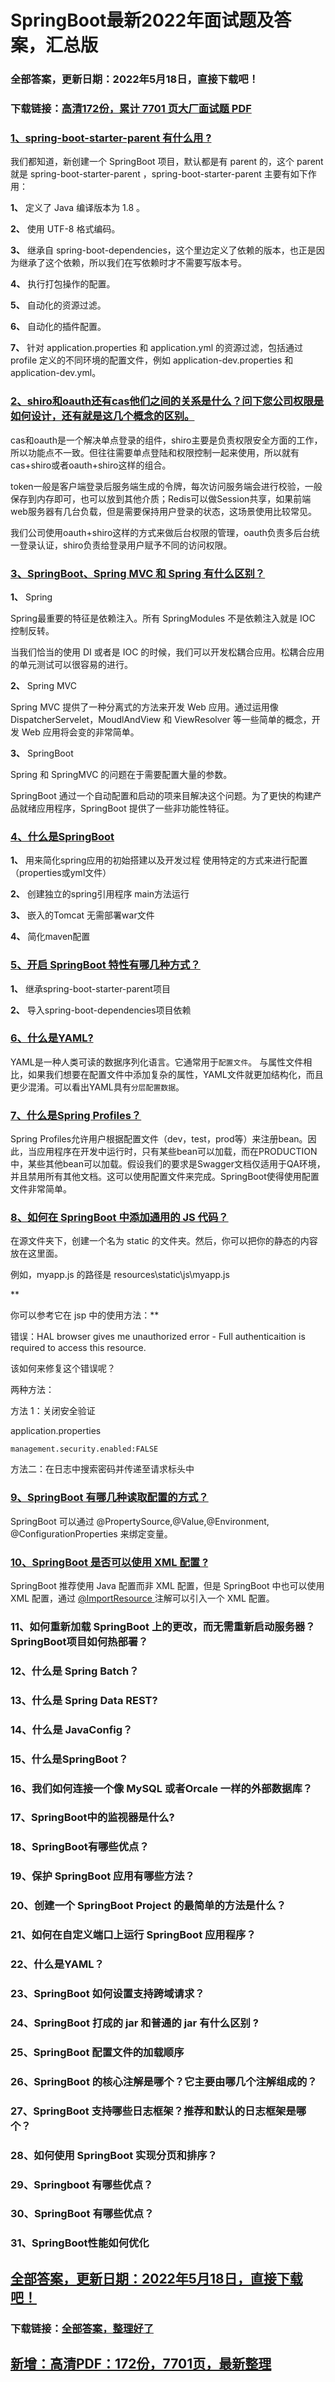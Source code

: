 # SpringBoot最新2022年面试题及答案，汇总版


### 全部答案，更新日期：2022年5月18日，直接下载吧！

### 下载链接：[高清172份，累计 7701 页大厂面试题  PDF](https://gitee.com/souyunku/DevBooks/blob/master/docs/index.md)



### [1、spring-boot-starter-parent 有什么用 ?](https://gitee.com/souyunku/DevBooks/blob/master/docs/SpringBoot/SpringBoot最新2021年面试题及答案，汇总版.md#1spring-boot-starter-parent-有什么用-)  


我们都知道，新创建一个 SpringBoot 项目，默认都是有 parent 的，这个 parent 就是 spring-boot-starter-parent ，spring-boot-starter-parent 主要有如下作用：

**1、** 定义了 Java 编译版本为 1.8 。

**2、** 使用 UTF-8 格式编码。

**3、** 继承自 spring-boot-dependencies，这个里边定义了依赖的版本，也正是因为继承了这个依赖，所以我们在写依赖时才不需要写版本号。

**4、** 执行打包操作的配置。

**5、** 自动化的资源过滤。

**6、** 自动化的插件配置。

**7、** 针对 application.properties 和 application.yml 的资源过滤，包括通过 profile 定义的不同环境的配置文件，例如 application-dev.properties 和 application-dev.yml。


### [2、shiro和oauth还有cas他们之间的关系是什么？问下您公司权限是如何设计，还有就是这几个概念的区别。](https://gitee.com/souyunku/DevBooks/blob/master/docs/SpringBoot/SpringBoot最新2021年面试题及答案，汇总版.md#2shiro和oauth还有cas他们之间的关系是什么问下您公司权限是如何设计还有就是这几个概念的区别。)  


cas和oauth是一个解决单点登录的组件，shiro主要是负责权限安全方面的工作，所以功能点不一致。但往往需要单点登陆和权限控制一起来使用，所以就有 cas+shiro或者oauth+shiro这样的组合。

token一般是客户端登录后服务端生成的令牌，每次访问服务端会进行校验，一般保存到内存即可，也可以放到其他介质；Redis可以做Session共享，如果前端web服务器有几台负载，但是需要保持用户登录的状态，这场景使用比较常见。

我们公司使用oauth+shiro这样的方式来做后台权限的管理，oauth负责多后台统一登录认证，shiro负责给登录用户赋予不同的访问权限。


### [3、SpringBoot、Spring MVC 和 Spring 有什么区别？](https://gitee.com/souyunku/DevBooks/blob/master/docs/SpringBoot/SpringBoot最新2021年面试题及答案，汇总版.md#3springbootspring-mvc-和-spring-有什么区别)  


**1、** Spring

Spring最重要的特征是依赖注入。所有 SpringModules 不是依赖注入就是 IOC 控制反转。

当我们恰当的使用 DI 或者是 IOC 的时候，我们可以开发松耦合应用。松耦合应用的单元测试可以很容易的进行。

**2、** Spring MVC

Spring MVC 提供了一种分离式的方法来开发 Web 应用。通过运用像 DispatcherServelet，MoudlAndView 和 ViewResolver 等一些简单的概念，开发 Web 应用将会变的非常简单。

**3、** SpringBoot

Spring 和 SpringMVC 的问题在于需要配置大量的参数。

SpringBoot 通过一个自动配置和启动的项来目解决这个问题。为了更快的构建产品就绪应用程序，SpringBoot 提供了一些非功能性特征。


### [4、什么是SpringBoot](https://gitee.com/souyunku/DevBooks/blob/master/docs/SpringBoot/SpringBoot最新2021年面试题及答案，汇总版.md#4什么是springboot)  


**1、** 用来简化spring应用的初始搭建以及开发过程 使用特定的方式来进行配置（properties或yml文件）

**2、** 创建独立的spring引用程序 main方法运行

**3、** 嵌入的Tomcat 无需部署war文件

**4、** 简化maven配置


### [5、开启 SpringBoot 特性有哪几种方式？](https://gitee.com/souyunku/DevBooks/blob/master/docs/SpringBoot/SpringBoot最新2021年面试题及答案，汇总版.md#5开启-springboot-特性有哪几种方式)  


**1、** 继承spring-boot-starter-parent项目

**2、** 导入spring-boot-dependencies项目依赖


### [6、什么是YAML?](https://gitee.com/souyunku/DevBooks/blob/master/docs/SpringBoot/SpringBoot最新2021年面试题及答案，汇总版.md#6什么是yaml)  


YAML是一种人类可读的数据序列化语言。它通常用于`配置文件`。 与属性文件相比，如果我们想要在配置文件中添加复杂的属性，YAML文件就更加结构化，而且更少混淆。可以看出YAML具有`分层配置数据`。


### [7、什么是Spring Profiles？](https://gitee.com/souyunku/DevBooks/blob/master/docs/SpringBoot/SpringBoot最新2021年面试题及答案，汇总版.md#7什么是spring-profiles)  


Spring Profiles允许用户根据配置文件（dev，test，prod等）来注册bean。因此，当应用程序在开发中运行时，只有某些bean可以加载，而在PRODUCTION中，某些其他bean可以加载。假设我们的要求是Swagger文档仅适用于QA环境，并且禁用所有其他文档。这可以使用配置文件来完成。SpringBoot使得使用配置文件非常简单。


### [8、如何在 SpringBoot 中添加通用的 JS 代码？](https://gitee.com/souyunku/DevBooks/blob/master/docs/SpringBoot/SpringBoot最新2021年面试题及答案，汇总版.md#8如何在-springboot-中添加通用的-js-代码)  


在源文件夹下，创建一个名为 static 的文件夹。然后，你可以把你的静态的内容放在这里面。

例如，myapp.js 的路径是 resources\static\js\myapp.js

**

你可以参考它在 jsp 中的使用方法：**

错误：HAL browser gives me unauthorized error - Full authenticaition is required to access this resource.

该如何来修复这个错误呢？

两种方法：

方法 1：关闭安全验证

application.properties

```
management.security.enabled:FALSE
```

方法二：在日志中搜索密码并传递至请求标头中


### [9、SpringBoot 有哪几种读取配置的方式？](https://gitee.com/souyunku/DevBooks/blob/master/docs/SpringBoot/SpringBoot最新2021年面试题及答案，汇总版.md#9springboot-有哪几种读取配置的方式)  


SpringBoot 可以通过 @PropertySource,@Value,@Environment, @ConfigurationProperties 来绑定变量。


### [10、SpringBoot 是否可以使用 XML 配置 ?](https://gitee.com/souyunku/DevBooks/blob/master/docs/SpringBoot/SpringBoot最新2021年面试题及答案，汇总版.md#10springboot-是否可以使用-xml-配置-)  


SpringBoot 推荐使用 Java 配置而非 XML 配置，但是 SpringBoot 中也可以使用 XML 配置，通过 [@ImportResource ](/ImportResource ) 注解可以引入一个 XML 配置。


### 11、如何重新加载 SpringBoot 上的更改，而无需重新启动服务器？SpringBoot项目如何热部署？
### 12、什么是 Spring Batch？
### 13、什么是 Spring Data REST?
### 14、什么是 JavaConfig？
### 15、什么是SpringBoot？
### 16、我们如何连接一个像 MySQL 或者Orcale 一样的外部数据库？
### 17、SpringBoot中的监视器是什么?
### 18、SpringBoot有哪些优点？
### 19、保护 SpringBoot 应用有哪些方法？
### 20、创建一个 SpringBoot Project 的最简单的方法是什么？
### 21、如何在自定义端口上运行 SpringBoot 应用程序？
### 22、什么是YAML？
### 23、SpringBoot 如何设置支持跨域请求？
### 24、SpringBoot 打成的 jar 和普通的 jar 有什么区别 ?
### 25、SpringBoot 配置文件的加载顺序
### 26、SpringBoot 的核心注解是哪个？它主要由哪几个注解组成的？
### 27、SpringBoot 支持哪些日志框架？推荐和默认的日志框架是哪个？
### 28、如何使用 SpringBoot 实现分页和排序？
### 29、Springboot 有哪些优点？
### 30、SpringBoot 有哪些优点？
### 31、SpringBoot性能如何优化





## [全部答案，更新日期：2022年5月18日，直接下载吧！](https://gitee.com/souyunku/DevBooks/blob/master/docs/daan.md)

### 下载链接：[全部答案，整理好了](https://gitee.com/souyunku/DevBooks/blob/master/docs/daan.md)




## [新增：高清PDF：172份，7701页，最新整理](https://gitee.com/souyunku/DevBooks/blob/master/docs/daan.md)




